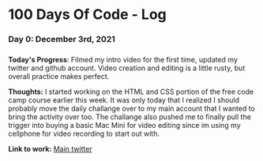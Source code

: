 # 100 Days Of Code - Log

### Day 0: December 3rd, 2021
##### 

**Today's Progress**: Filmed my intro video for the first time, updated my twitter and github account. Video creation and editing is a little rusty, but overall practice makes perfect. 

**Thoughts:** I started working on the HTML and CSS portion of the free code camp course earlier this week. It was only today that I realized I should probably move the daily challange over to my main account that I wanted to bring the activity over too. The challange also pushed me to finally pull the trigger into buying a basic Mac Mini for video editing since im using my cellphone for video recording to start out with. 

**Link to work:** [Main twitter](https://twitter.com/GioGuarin)

